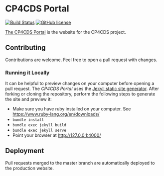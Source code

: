 # CP4CDS Portal

[![Build Status](https://travis-ci.org/cp4cds/cp4cds.github.io.svg?branch=master)](https://travis-ci.org/cp4cds/cp4cds.github.io)
[![GitHub license](https://img.shields.io/github/license/cp4cds/cp4cds.github.io.svg)](https://github.com/cp4cds/cp4cds.github.io/blob/master/LICENSE)


[The CP4CDS Portal](https://cp4cds.github.io/) is the website for the CP4CDS project.

## Contributing

Contributions are welcome. Feel free to open a pull request with changes.

### Running it Locally

It can be helpful to preview changes on your computer before opening a pull request. The *CP4CDS Portal* uses the [Jekyll static site generator](http://jekyllrb.com/). After forking or cloning the repository, perform the following steps to generate the site and preview it:

- Make sure you have ruby installed on your computer. See https://www.ruby-lang.org/en/downloads/
- `bundle install`
- `bundle exec jekyll build`
- `bundle exec jekyll serve`
- Point your browser at http://127.0.0.1:4000/

## Deployment

Pull requests merged to the master branch are automatically deployed to the production website.
